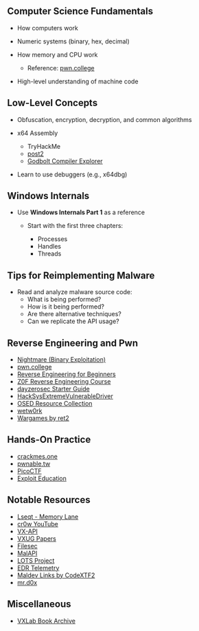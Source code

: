 ## Computer Science Fundamentals
* How computers work
* Numeric systems (binary, hex, decimal)
* How memory and CPU work

  * Reference: [pwn.college](https://pwn.college/)
* High-level understanding of machine code

## Low-Level Concepts
* Obfuscation, encryption, decryption, and common algorithms
* x64 Assembly

  * TryHackMe
  * [post2](https://p.ost2.dev)
  * [Godbolt Compiler Explorer](https://godbolt.org/)
* Learn to use debuggers (e.g., x64dbg)

## Windows Internals
* Use **Windows Internals Part 1** as a reference
  * Start with the first three chapters:

    * Processes
    * Handles
    * Threads

## Tips for Reimplementing Malware
* Read and analyze malware source code:
  * What is being performed?
  * How is it being performed?
  * Are there alternative techniques?
  * Can we replicate the API usage?

## Reverse Engineering and Pwn
* [Nightmare (Binary Exploitation)](https://guyinatuxedo.github.io/00-intro/index.html)
* [pwn.college](https://pwn.college/)
* [Reverse Engineering for Beginners](https://beginners.re/)
* [Z0F Reverse Engineering Course](https://www.debugxp.com/posts/RECourse/)
* [dayzerosec Starter Guide](https://dayzerosec.com/blog/2024/07/11/getting-started-2024.html)
* [HackSysExtremeVulnerableDriver](https://github.com/hacksysteam/HackSysExtremeVulnerableDriver)
* [OSED Resource Collection](https://github.com/nop-tech/OSED/tree/main)
* [wetw0rk](https://wetw0rk.github.io/)
* [Wargames by ret2](https://wargames.ret2.systems/)

## Hands-On Practice
* [crackmes.one](https://crackmes.one/)
* [pwnable.tw](https://pwnable.tw/challenge/)
* [PicoCTF](https://picoctf.org/)
* [Exploit Education](https://exploit.education/)

## Notable Resources
* [Lseqt - Memory Lane](https://gatari.dev/posts/a-trip-down-memory-lane/)
* [cr0w YouTube](https://www.youtube.com/@crr0ww)
* [VX-API](https://github.com/vxunderground/VX-API)
* [VXUG Papers](https://github.com/vxunderground/VXUG-Papers)
* [Filesec](https://filesec.io/)
* [MalAPI](https://malapi.io/)
* [LOTS Project](https://lots-project.com/)
* [EDR Telemetry](https://www.edr-telemetry.com/)
* [Maldev Links by CodeXTF2](https://github.com/CodeXTF2/maldev-links)
* [mr.d0x](https://mrd0x.com/)

## Miscellaneous
* [VXLab Book Archive](https://github.com/vxlabinfo/lib/tree/master)

